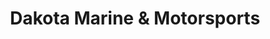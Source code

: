 ---
title: "Dakota Marine & Motorsports"
url: /farmington/dakota-marine-and-motorsports/
shop: shop
---